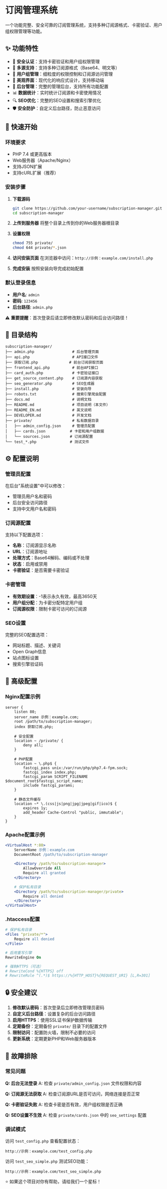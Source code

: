 # 订阅管理系统

一个功能完整、安全可靠的订阅管理系统，支持多种订阅源格式、卡密验证、用户组权限管理等功能。

## ✨ 功能特性

- 🔐 **安全认证**：支持卡密验证和用户组权限管理
- 📡 **多源支持**：支持多种订阅源格式（Base64、明文等）
- 👥 **用户组管理**：细粒度的权限控制和订阅源访问管理
- 🎨 **美观界面**：现代化的响应式设计，支持移动端
- 🔧 **后台管理**：完整的管理后台，支持所有功能配置
- 📊 **数据统计**：实时统计订阅源和卡密使用情况
- 🔍 **SEO优化**：完整的SEO设置和搜索引擎优化
- 🛡️ **安全防护**：自定义后台路径，防止恶意访问

## 🚀 快速开始

### 环境要求

- PHP 7.4 或更高版本
- Web服务器（Apache/Nginx）
- 支持JSON扩展
- 支持cURL扩展（推荐）

### 安装步骤

1. **下载源码**
   ```bash
   git clone https://github.com/your-username/subscription-manager.git
   cd subscription-manager
   ```

2. **上传到服务器**
   将整个目录上传到你的Web服务器根目录

3. **设置权限**
   ```bash
   chmod 755 private/
   chmod 644 private/*.json
   ```

4. **访问安装页面**
   在浏览器中访问：`http://示例：example.com/install.php`

5. **完成安装**
   按照安装向导完成初始配置

### 默认登录信息

- **用户名**: `admin`
- **密码**: `123456`
- **后台路径**: `admin.php`

⚠️ **重要提醒**：首次登录后请立即修改默认密码和后台访问路径！

## 📁 目录结构

```
subscription-manager/
├── admin.php                 # 后台管理页面
├── api.php                   # API接口文件
├── 获取订阅.php              # 前台订阅获取页面
├── frontend_api.php          # 前台API接口
├── card_auth.php             # 卡密验证接口
├── get_source_content.php    # 订阅源内容获取
├── seo_generator.php         # SEO生成器
├── install.php               # 安装向导
├── robots.txt                # 搜索引擎爬虫配置
├── docs.md                   # 说明文档
├── README.md                 # 项目说明（本文件）
├── README_EN.md              # 英文说明
├── DEVELOPER.md              # 开发文档
├── private/                  # 私有数据目录
│   ├── admin_config.json     # 管理员配置
│   ├── cards.json           # 卡密和用户组数据
│   └── sources.json         # 订阅源配置
└── test_*.php               # 测试文件
```

## ⚙️ 配置说明

### 管理员配置

在后台"系统设置"中可以修改：
- 管理员用户名和密码
- 后台安全访问路径
- 支持中文用户名和密码

### 订阅源配置

支持以下配置选项：
- **名称**：订阅源显示名称
- **URL**：订阅源地址
- **处理方式**：Base64解码、编码或不处理
- **状态**：启用或禁用
- **卡密验证**：是否需要卡密验证

### 卡密管理

- **有效期设置**：-1表示永久有效，最高3650天
- **用户组分配**：为卡密分配特定用户组
- **订阅源权限**：限制卡密可访问的订阅源

### SEO设置

完整的SEO配置选项：
- 网站标题、描述、关键词
- Open Graph信息
- 站点图标设置
- 搜索引擎验证码

## 🔧 高级配置

### Nginx配置示例

```nginx
server {
    listen 80;
    server_name 示例：example.com;
    root /path/to/subscription-manager;
    index 获取订阅.php;

    # 安全配置
    location ~ /private/ {
        deny all;
    }

    # PHP配置
    location ~ \.php$ {
        fastcgi_pass unix:/var/run/php/php7.4-fpm.sock;
        fastcgi_index index.php;
        fastcgi_param SCRIPT_FILENAME $document_root$fastcgi_script_name;
        include fastcgi_params;
    }

    # 静态文件缓存
    location ~* \.(css|js|png|jpg|jpeg|gif|ico)$ {
        expires 1y;
        add_header Cache-Control "public, immutable";
    }
}
```

### Apache配置示例

```apache
<VirtualHost *:80>
    ServerName 示例：example.com
    DocumentRoot /path/to/subscription-manager
    
    <Directory /path/to/subscription-manager>
        AllowOverride All
        Require all granted
    </Directory>
    
    # 保护私有目录
    <Directory /path/to/subscription-manager/private>
        Require all denied
    </Directory>
</VirtualHost>
```

### .htaccess配置

```apache
# 保护私有目录
<Files "private/*">
    Require all denied
</Files>

# 启用重写引擎
RewriteEngine On

# 强制HTTPS（可选）
# RewriteCond %{HTTPS} off
# RewriteRule ^(.*)$ https://%{HTTP_HOST}%{REQUEST_URI} [L,R=301]
```

## 🔒 安全建议

1. **修改默认密码**：首次登录后立即修改管理员密码
2. **自定义后台路径**：设置复杂的后台访问路径
3. **启用HTTPS**：使用SSL证书保护数据传输
4. **定期备份**：定期备份 `private/` 目录下的配置文件
5. **限制访问**：配置防火墙，限制不必要的访问
6. **更新系统**：定期更新PHP和Web服务器版本

## 🐛 故障排除

### 常见问题

**Q: 后台无法登录**
A: 检查 `private/admin_config.json` 文件权限和内容

**Q: 订阅源无法获取**
A: 检查订阅源URL是否可访问，网络连接是否正常

**Q: 卡密验证失败**
A: 检查卡密是否有效，用户组权限是否正确

**Q: SEO设置不生效**
A: 检查 `private/cards.json` 中的 `seo_settings` 配置

### 调试模式

访问 `test_config.php` 查看配置状态：
```
http://示例：example.com/test_config.php
```

访问 `test_seo_simple.php` 测试SEO功能：
```
http://示例：example.com/test_seo_simple.php
```

⭐ 如果这个项目对你有帮助，请给我们一个星标！ 